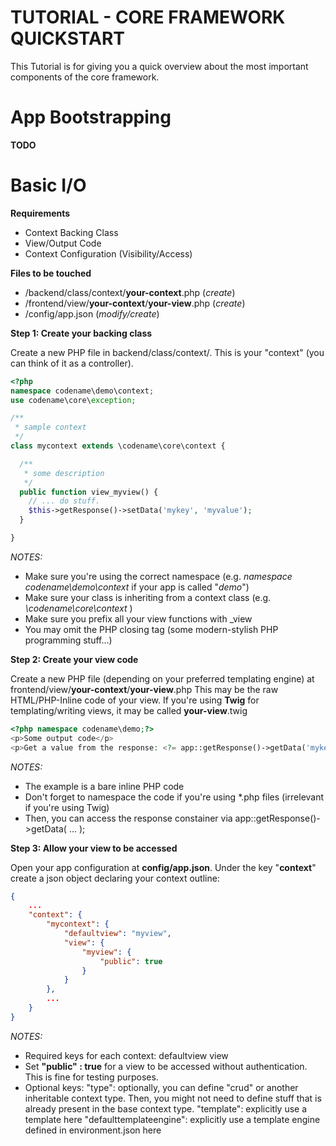 # TUTORIAL - CORE FRAMEWORK QUICKSTART #

This Tutorial is for giving you a quick overview about the most important components of the core framework.

# App Bootstrapping #

__TODO__

# Basic I/O #

__Requirements__

* Context Backing Class
* View/Output Code
* Context Configuration (Visibility/Access)

__Files to be touched__

* _<your-project>_/backend/class/context/__your-context__.php (_create_)
* _<your-project>_/frontend/view/__your-context__/__your-view__.php (_create_)
* _<your-project>_/config/app.json (_modify/create_)

__Step 1: Create your backing class__

Create a new PHP file in backend/class/context/.
This is your "context" (you can think of it as a controller).

```php
<?php
namespace codename\demo\context;
use codename\core\exception;

/**
 * sample context
 */
class mycontext extends \codename\core\context {

  /**
   * some description
   */
  public function view_myview() {
    // ... do stuff.
    $this->getResponse()->setData('mykey', 'myvalue');
  }

}
```

_NOTES:_

* Make sure you're using the correct namespace (e.g. _namespace codename\demo\context_ if your app is called "_demo_")
* Make sure your class is inheriting from a context class (e.g. _\codename\core\context_ )
* Make sure you prefix all your view functions with _view
* You may omit the PHP closing tag (some modern-stylish PHP programming stuff...)

__Step 2: Create your view code__

Create a new PHP file (depending on your preferred templating engine)
at frontend/view/__your-context__/__your-view__.php
This may be the raw HTML/PHP-Inline code of your view.
If you're using __Twig__ for templating/writing views, it may be called __your-view__.twig


```php
<?php namespace codename\demo;?>
<p>Some output code</p>
<p>Get a value from the response: <?= app::getResponse()->getData('mykey') ?>
```

_NOTES:_

* The example is a bare inline PHP code
* Don't forget to namespace the code if you're using *.php files (irrelevant if you're using Twig)
* Then, you can access the response constainer via app::getResponse()->getData( ... );


__Step 3: Allow your view to be accessed__

Open your app configuration at __config/app.json__.
Under the key "__context__" create a json object declaring your context outline:


```json
{
	...
	"context": {
		"mycontext": {
			"defaultview": "myview",
			"view": {
				"myview": {
					"public": true
				}
			}
		},
        ...
    }
}
```

_NOTES:_

* Required keys for each context:
   defaultview
   view
* Set __"public" : true__ for a view to be accessed without authentication. This is fine for testing purposes.
* Optional keys:
   "type": optionally, you can define "crud" or another inheritable context type. Then, you might not need to define stuff that is already present in the base context type.
   "template": explicitly use a template here
   "defaulttemplateengine": explicitly use a template engine defined in environment.json here